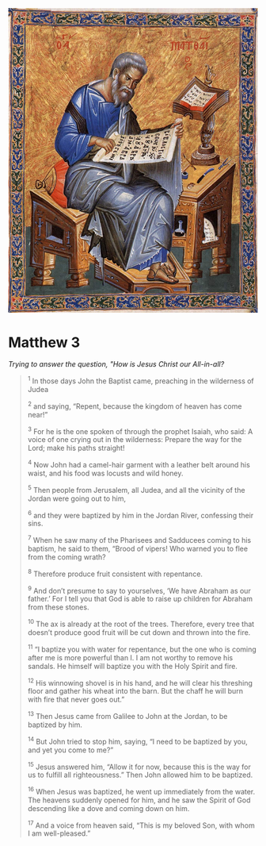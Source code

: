 <img class="intro-right" src="../images/art-matthew.jpg">

# Matthew 3

*Trying to answer the question, "How is Jesus Christ our All-in-all?*

><sup>1</sup> In those days John the Baptist came, preaching in the wilderness of Judea 
>
><sup>2</sup> and saying, “Repent, because the kingdom of heaven has come near!” 
>
><sup>3</sup> For he is the one spoken of through the prophet Isaiah, who said: A voice of one crying out in the wilderness: Prepare the way for the Lord; make his paths straight! 
>
><sup>4</sup> Now John had a camel-hair garment with a leather belt around his waist, and his food was locusts and wild honey. 
>
><sup>5</sup> Then people from Jerusalem, all Judea, and all the vicinity of the Jordan were going out to him, 
>
><sup>6</sup> and they were baptized by him in the Jordan River, confessing their sins. 
>
><sup>7</sup> When he saw many of the Pharisees and Sadducees coming to his baptism, he said to them, “Brood of vipers! Who warned you to flee from the coming wrath? 
>
><sup>8</sup> Therefore produce fruit consistent with repentance. 
>
><sup>9</sup> And don’t presume to say to yourselves, ‘We have Abraham as our father.’ For I tell you that God is able to raise up children for Abraham from these stones. 
>
><sup>10</sup> The ax is already at the root of the trees. Therefore, every tree that doesn’t produce good fruit will be cut down and thrown into the fire. 
>
><sup>11</sup> “I baptize you with water for repentance, but the one who is coming after me is more powerful than I. I am not worthy to remove his sandals. He himself will baptize you with the Holy Spirit and fire. 
>
><sup>12</sup> His winnowing shovel is in his hand, and he will clear his threshing floor and gather his wheat into the barn. But the chaff he will burn with fire that never goes out.” 
>
><sup>13</sup> Then Jesus came from Galilee to John at the Jordan, to be baptized by him. 
>
><sup>14</sup> But John tried to stop him, saying, “I need to be baptized by you, and yet you come to me?” 
>
><sup>15</sup> Jesus answered him, “Allow it for now, because this is the way for us to fulfill all righteousness.” Then John allowed him to be baptized. 
>
><sup>16</sup> When Jesus was baptized, he went up immediately from the water. The heavens suddenly opened for him, and he saw the Spirit of God descending like a dove and coming down on him. 
>
><sup>17</sup> And a voice from heaven said, “This is my beloved Son, with whom I am well-pleased.”